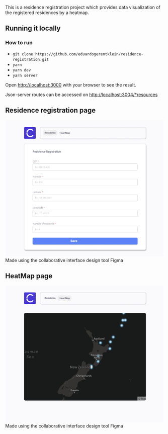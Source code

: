 This is a residence registration project which provides data visualization of the registered residences by a heatmap.

## Running it locally

### How to run

- `git clone https://github.com/eduardogerentklein/residence-registration.git`
- `yarn`
- `yarn dev`
- `yarn server`

Open [http://localhost:3000](http://localhost:3000) with your browser to see the result.

Json-server routes can be accessed on [http://localhost:3004/\*resources](http://localhost:3004/*resources)


## Residence registration page

<p>
  <img alt="Residence registration page" src="./resources/demo/Residence_Registration.png" width="600" />
  <br />
  <span>Made using the collaborative interface design tool Figma</span>
</p>

## HeatMap page

<p>
  <img alt="Heat Map page" src="./resources/demo/Heat_Map.png" width="600" />
  <br />
  <span>Made using the collaborative interface design tool Figma</span>
</p>
